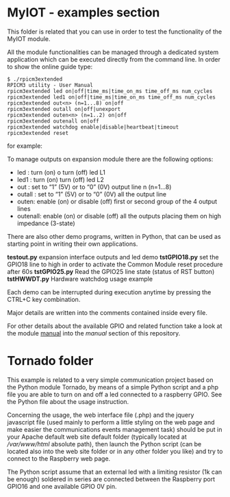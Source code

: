 # MyIOT - examples section

This folder is related that you can use in order to test the functionality of the MyIOT module.

All the module functionalities can be managed through a dedicated system application which can be executed directly from the command line. In order to show the online guide type:

```
$ ./rpicm3extended
RPICM3 utility - User Manual
rpicm3extended led on|off|time_ms|time_on_ms time_off_ms num_cycles
rpicm3extended led1 on|off|time_ms|time_on_ms time_off_ms num_cycles
rpicm3extended out<n> (n=1...8) on|off
rpicm3extended outall on|off|unexport
rpicm3extended outen<n> (n=1..2) on|off
rpicm3extended outenall on|off
rpicm3extended watchdog enable|disable|heartbeat|timeout
rpicm3extended reset
```

for example:

To manage outputs on expansion module there are the following options:

- led     : turn (on) o turn (off) led L1
- led1    : turn (on) turn (off) led L2
- out<n>  : set to “1” (5V) or to “0” (0V) output line n (n=1…8)
- outall  : set to “1” (5V) or to “0” (0V) all the output line
- outen<n>: enable (on) or disable (off) first or second group of the 4 output lines
- outenall: enable (on) or disable (off) all the outputs placing them on high impedance (3-state)
  
There are also other demo programs, written in Python, that can be used as starting point in writing their own applications.

**testout.py** expansion interface outputs and led demo
**tstGPIO18.py** set the GPIO18 line to high in order to activate the Common Module reset procedure after 60s
**tstGPIO25.py** Read the GPIO25 line state (status of RST button)
**tstHWWDT.py** Hardware watchdog usage example

Each demo can be interrupted during execution anytime by pressing the CTRL+C key combination.

Major details are written into the comments contained inside every file.

For other details about the available GPIO and related function take a look at the module [manual](/manual/First-Startup_ENG.pdf) into the *manual* section of this repository.

# Tornado folder

This example is related to a very simple communication project based on the Python module Tornado, by means of a simple Python script and a php file you are able to turn on and off a led connected to a raspberry GPIO. See the Python file about the usage instruction.

Concerning the usage, the web interface file (.php) and the jquery javascript file (used mainly to perform a little styling on the web page and make easier the communications events management task) should be put in your Apache default web site default folder (typically located at */var/www/html* absolute path), then launch the Python script (can be located also into the web site folder or in any other folder you like) and try to connect to the Raspberry web page.

The Python script assume that an external led with a limiting resistor (1k can be enough) soldered in series are connected between the Raspberry port GPIO16 and one available GPIO 0V pin.
